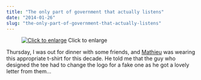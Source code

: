 ```yaml
---
title: "The only part of government that actually listens"
date: "2014-01-26"
slug: "the-only-part-of-government-that-actually-listens"
---
```


<figure>

[](http://fred.dev/content/uploads/2014/01/nsa.jpg)

<figcaption>

[![Click to enlarge](images/nsa.jpg)](http://fred.dev/content/uploads/2014/01/nsa.jpg) Click to enlarge

</figcaption>

</figure>

Thursday, I was out for dinner with some friends, and [Mathieu](https://twitter.com/mlhamel "Mathieu Leduc-Hamel Twitter account") was wearing this appropriate t-shirt for this decade. He told me that the guy who designed the tee had to change the logo for a fake one as he got a lovely letter from them...
